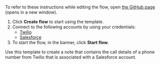 To refer to these instructions while editing the flow, open [the GitHub page](https://github.com/ot4i/app-connect-templates/tree/main/resources/markdown/Create%20a%20note%20in%20Salesforce%20for%20the%20retrieved%20call%20details%20of%20a%20phone%20number%20from%20Twilio_instructions.md) (opens in a new window).

1. Click **Create flow** to start using the template.
2. Connect to the following accounts by using your credentials:
   - [Twilio](https://www.ibm.com/docs/en/app-connect/containers_cd?topic=apps-twilio)
   - [Salesforce](https://www.ibm.com/docs/en/app-connect/containers_cd?topic=apps-salesfoce)
3. To start the flow, in the banner, click **Start flow**.

Use this template to create a note that contains the call details of a phone number from Twilio that is associated with a Salesforce account.
